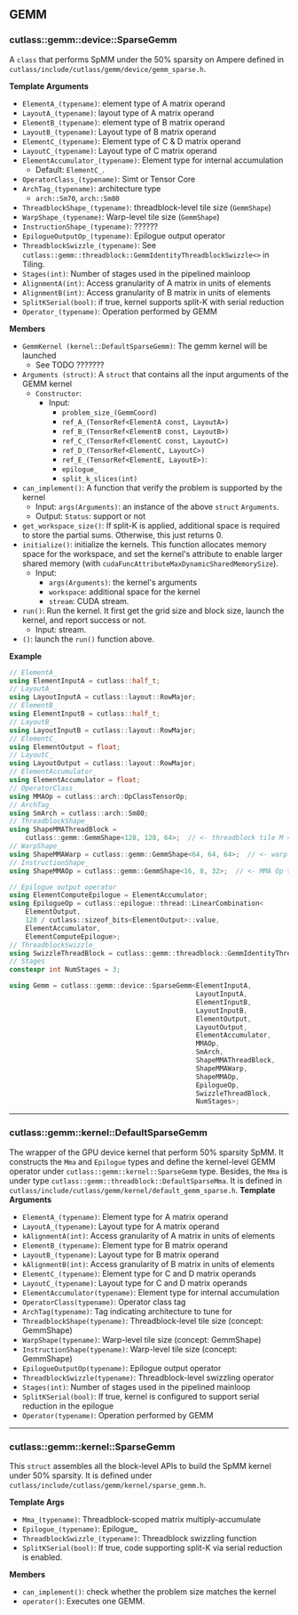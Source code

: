 ## GEMM

### cutlass::gemm::device::SparseGemm

A `class` that performs SpMM under the 50% sparsity on Ampere defined in `cutlass/include/cutlass/gemm/device/gemm_sparse.h`.

**Template Arguments**
* `ElementA_(typename)`: element type of A matrix operand
* `LayoutA_(typename)`: layout type of A matrix operand
* `ElementB_(typename)`: element type of B matrix operand
* `LayoutB_(typename)`: Layout type of B matrix operand
* `ElementC_(typename)`: Element type of C & D matrix operand
* `LayoutC_(typename)`: Layout type of C matrix operand
* `ElementAccumulator_(typename)`: Element type for internal accumulation
  * Default: `ElementC_`.
* `OperatorClass_(typename)`: Simt or Tensor Core
* `ArchTag_(typename)`: architecture type
  * `arch::Sm70`, `arch::Sm80`
* `ThreadblockShape_(typename)`: threadblock-level tile size (`GemmShape`)
* `WarpShape_(typename)`: Warp-level tile size (`GemmShape`)
* `InstructionShape_(typename)`: ??????
* `EpilogueOutputOp_(typename)`: Epilogue output operator
* `ThreadblockSwizzle_(typename)`: See `cutlass::gemm::threadblock::GemmIdentityThreadblockSwizzle<>` in Tiling.
* `Stages(int)`: Number of stages used in the pipelined mainloop
* `AlignmentA(int)`: Access granularity of A matrix in units of elements
* `AlignmentB(int)`: Access granularity of B matrix in units of elements
* `SplitKSerial(bool)`: if true, kernel supports split-K with serial reduction
* `Operator_(typename)`: Operation performed by GEMM
  

**Members**
* `GemmKernel (kernel::DefaultSparseGemm)`: The gemm kernel will be launched
  * See TODO ???????
* `Arguments (struct)`: A `struct` that contains all the input arguments of the GEMM kernel
  * `Constructor`:
    * Input:
        * `problem_size_(GemmCoord)`
        * `ref_A_(TensorRef<ElementA const, LayoutA>)`
        * `ref_B_(TensorRef<ElementB const, LayoutB>)`
        * `ref_C_(TensorRef<ElementC const, LayoutC>)`
        * `ref_D_(TensorRef<ElementC, LayoutC>)`
        * `ref_E_(TensorRef<ElementE, LayoutE>)`:
        * `epilogue_`
        * `split_k_slices(int)`
* `can_implement()`: A function that verify the problem is supported by the kernel 
  * Input: `args(Arguments)`: an instance of the above `struct` `Arguments`.
  * Output: `Status`: support or not
* `get_workspace_size()`: If split-K is applied, additional space is required to store the partial sums. Otherwise, this just returns 0.
* `initialize()`: initialize the kernels. This function allocates memory space for the workspace, and set the kernel's attribute to enable larger shared memory (with `cudaFuncAttributeMaxDynamicSharedMemorySize`). 
  * Input:
    * `args(Arguments)`: the kernel's arguments
    * `workspace`: additional space for the kernel
    * `stream`: CUDA stream.
* `run()`: Run the kernel. It first get the grid size and block size, launch the kernel, and report success or not.
  * Input: stream.
* `()`: launch the `run()` function above.

**Example**
```c++
// ElementA_
using ElementInputA = cutlass::half_t;
// LayoutA_
using LayoutInputA = cutlass::layout::RowMajor;
// ElementB_
using ElementInputB = cutlass::half_t;
// LayoutB_
using LayoutInputB = cutlass::layout::RowMajor;
// ElementC_
using ElementOutput = float;
// LayoutC_
using LayoutOutput = cutlass::layout::RowMajor;
// ElementAccumulator_
using ElementAccumulator = float;
// OperatorClass_
using MMAOp = cutlass::arch::OpClassTensorOp;
// ArchTag_
using SmArch = cutlass::arch::Sm80;
// ThreadblockShape_
using ShapeMMAThreadBlock =
    cutlass::gemm::GemmShape<128, 128, 64>;  // <- threadblock tile M = 128, N = 128, K = 256
// WarpShape_
using ShapeMMAWarp = cutlass::gemm::GemmShape<64, 64, 64>;  // <- warp tile M = 64, N = 64, K = 256
// InstructionShape_
using ShapeMMAOp = cutlass::gemm::GemmShape<16, 8, 32>;  // <- MMA Op tile M = 16, N = 8, K = 128

// Epilogue output operator
using ElementComputeEpilogue = ElementAccumulator; 
using EpilogueOp = cutlass::epilogue::thread::LinearCombination<
    ElementOutput,
    128 / cutlass::sizeof_bits<ElementOutput>::value,
    ElementAccumulator,
    ElementComputeEpilogue>;
// ThreadblockSwizzle_
using SwizzleThreadBlock = cutlass::gemm::threadblock::GemmIdentityThreadblockSwizzle<>;
// Stages
constexpr int NumStages = 3;

using Gemm = cutlass::gemm::device::SparseGemm<ElementInputA,
                                               LayoutInputA,
                                               ElementInputB,
                                               LayoutInputB,
                                               ElementOutput,
                                               LayoutOutput,
                                               ElementAccumulator,
                                               MMAOp,
                                               SmArch,
                                               ShapeMMAThreadBlock,
                                               ShapeMMAWarp,
                                               ShapeMMAOp,
                                               EpilogueOp,
                                               SwizzleThreadBlock,
                                               NumStages>;
```
***
### cutlass::gemm::kernel::DefaultSparseGemm

The wrapper of the GPU device kernel that perform 50% sparsity SpMM. It constructs the `Mma` and `Epilogue` types and define the kernel-level GEMM operator under `cutlass::gemm::kernel::SparseGemm` type. Besides, the `Mma` is under type `cutlass::gemm::threadblock::DefaultSparseMma`. It is defined in `cutlass/include/cutlass/gemm/kernel/default_gemm_sparse.h`.
**Template Arguments**
* `ElementA_(typename)`: Element type for A matrix operand
* `LayoutA_(typename)`: Layout type for A matrix operand
* `kAlignmentA(int)`: Access granularity of A matrix in units of elements
* `ElementB_(typename)`: Element type for B matrix operand
* `LayoutB_(typename)`: Layout type for B matrix operand
* `kAlignmentB(int)`: Access granularity of B matrix in units of elements
* `ElementC_(typename)`: Element type for C and D matrix operands
* `LayoutC_(typename)`: Layout type for C and D matrix operands
* `ElementAccumulator(typename)`: Element type for internal accumulation
* `OperatorClass(typename)`: Operator class tag
* `ArchTag(typename)`: Tag indicating architecture to tune for
* `ThreadblockShape(typename)`: Threadblock-level tile size (concept: GemmShape)
* `WarpShape(typename)`: Warp-level tile size (concept: GemmShape)
* `InstructionShape(typename)`: Warp-level tile size (concept: GemmShape)
* `EpilogueOutputOp(typename)`: Epilogue output operator
* `ThreadblockSwizzle(typename)`: Threadblock-level swizzling operator
* `Stages(int)`: Number of stages used in the pipelined mainloop
* `SplitKSerial(bool)`: If true, kernel is configured to support serial reduction in the epilogue
* `Operator(typename)`: Operation performed by GEMM

***
### cutlass::gemm::kernel::SparseGemm
This `struct` assembles all the block-level APIs to build the SpMM kernel under 50% sparsity. It is defined under `cutlass/include/cutlass/gemm/kernel/sparse_gemm.h`.

**Template Args**
* `Mma_(typename)`: Threadblock-scoped matrix multiply-accumulate 
* `Epilogue_(typename)`: Epilogue_
* `ThreadblockSwizzle_(typename)`: Threadblock swizzling function
* `SplitKSerial(bool)`: If true, code supporting split-K via serial reduction is enabled.

**Members**
* `can_implement()`: check whether the problem size matches the kernel
* `operator()`: Executes one GEMM.